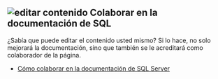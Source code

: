 ## <a name="edit-contentmediaedit-topic-pencilpng-contribute-sql-documentation"></a>![editar contenido](../media/edit-topic-pencil.png) Colaborar en la documentación de SQL
¿Sabía que puede editar el contenido usted mismo? Si lo hace, no solo mejorará la documentación, sino que también se le acreditará como colaborador de la página.
- [Cómo colaborar en la documentación de SQL Server](https://docs.microsoft.com/sql/sql-server/sql-server-docs-contribute)